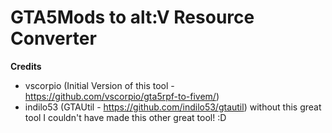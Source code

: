 <h1>GTA5Mods to alt:V Resource Converter</h1>

<b>Credits</b>
- vscorpio (Initial Version of this tool - https://github.com/vscorpio/gta5rpf-to-fivem/)
- indilo53 (GTAUtil - https://github.com/indilo53/gtautil) without this great tool I couldn't have made this other great tool! :D

